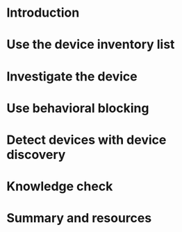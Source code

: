# Introduction



# Use the device inventory list



# Investigate the device



# Use behavioral blocking



# Detect devices with device discovery



# Knowledge check



# Summary and resources